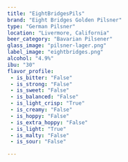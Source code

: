 ```yaml
---
title: "EightBridgesPils"
brand: "Eight Bridges Golden Pilsner"
type: "German Pilsner"
location: "Livermore, California"
beer_category: "Bavarian Pilsener"
glass_image: "pilsner-lager.png"
label_image: "eightbridges.png"
alcohol: "4.9%"
ibu: "30"
flavor_profile:
 - is_bitter: "False"
 - is_strong: "False"
 - is_sweet: "False"
 - is_balanced: "False"
 - is_light_crisp: "True"
 - is_creamy: "False"
 - is_hoppy: "False"
 - is_extra_hoppy: "False"
 - is_light: "True"
 - is_malty: "False"
 - is_sour: "False"

---
```


